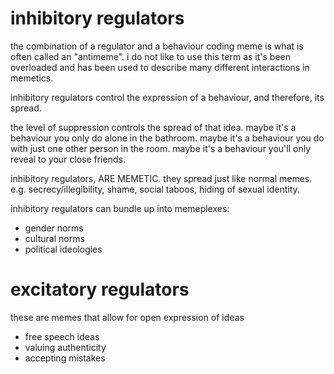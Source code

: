 # inhibitory regulators
the combination of a regulator and a behaviour coding meme is what is often called an "antimeme". i do not like to use this term as it's been overloaded and has been used to describe many different interactions in memetics.

inhibitory regulators control the expression of a behaviour, and therefore, its spread.

the level of suppression controls the spread of that idea. maybe it's a behaviour you only do alone in the bathroom. maybe it's a behaviour you do with just one other person in the room. maybe it's a behaviour you'll only reveal to your close friends.

inhibitory regulators, ARE MEMETIC. they spread just like normal memes. e.g. secrecy/illegibility, shame, social taboos, hiding of sexual identity.

inhibitory regulators can bundle up into memeplexes:
- gender norms
- cultural norms
- political ideologies
# excitatory regulators
these are memes that allow for open expression of ideas
- free speech ideas
- valuing authenticity
- accepting mistakes